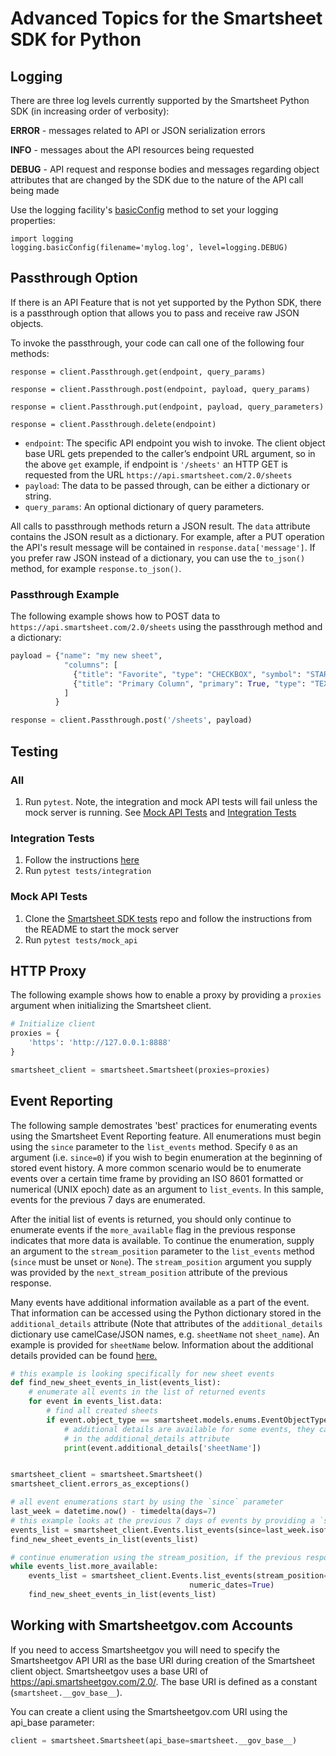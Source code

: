 # Advanced Topics for the Smartsheet SDK for Python

## Logging
There are three log levels currently supported by the Smartsheet Python SDK (in increasing order of verbosity):

**ERROR** - messages related to API or JSON serialization errors

**INFO** - messages about the API resources being requested

**DEBUG** - API request and response bodies and messages regarding object attributes that are changed by the SDK due to the nature of the API call being made

Use the logging facility's [basicConfig](https://docs.python.org/2/library/logging.html#logging.basicConfig) method to set your logging properties:

    import logging
    logging.basicConfig(filename='mylog.log', level=logging.DEBUG)

## Passthrough Option

If there is an API Feature that is not yet supported by the Python SDK, there is a passthrough option that allows you to pass and receive raw JSON objects.

To invoke the passthrough, your code can call one of the following four methods:

`response = client.Passthrough.get(endpoint, query_params)`

`response = client.Passthrough.post(endpoint, payload, query_params)`

`response = client.Passthrough.put(endpoint, payload, query_parameters)`

`response = client.Passthrough.delete(endpoint)`

* `endpoint`: The specific API endpoint you wish to invoke. The client object base URL gets prepended to the caller’s endpoint URL argument, so in the above `get` example, if endpoint is `'/sheets'` an HTTP GET is requested from the URL `https://api.smartsheet.com/2.0/sheets`
* `payload`: The data to be passed through, can be either a dictionary or string.
* `query_params`: An optional dictionary of query parameters.

All calls to passthrough methods return a JSON result. The `data` attribute contains the JSON result as a dictionary. For example, after a PUT operation the API's result message will be contained in `response.data['message']`. If you prefer raw JSON instead of a dictionary, you can use the `to_json()` method, for example `response.to_json()`. 

### Passthrough Example

The following example shows how to POST data to `https://api.smartsheet.com/2.0/sheets` using the passthrough method and a dictionary:

```python
payload = {"name": "my new sheet",
            "columns": [
              {"title": "Favorite", "type": "CHECKBOX", "symbol": "STAR"},
              {"title": "Primary Column", "primary": True, "type": "TEXT_NUMBER"}
            ]
          }

response = client.Passthrough.post('/sheets', payload)
```

## Testing

### All
1. Run `pytest`. Note, the integration and mock API tests will fail unless the mock server is running. See [Mock API Tests](#mock-api-tests) and [Integration Tests](#integration-tests)

### Integration Tests
1. Follow the instructions [here](tests/integration/README.md)
2. Run `pytest tests/integration`

### Mock API Tests
1. Clone the [Smartsheet SDK tests](https://github.com/smartsheet-platform/smartsheet-sdk-tests) repo and follow the instructions from the README to start the mock server
2. Run `pytest tests/mock_api`

## HTTP Proxy
The following example shows how to enable a proxy by providing a `proxies` argument when initializing the Smartsheet 
client.
 
```python
# Initialize client
proxies = {
    'https': 'http://127.0.0.1:8888'
}

smartsheet_client = smartsheet.Smartsheet(proxies=proxies)
```
## Event Reporting
The following sample demostrates 'best' practices for enumerating events using the Smartsheet Event Reporting feature. 
All enumerations must begin using the `since` parameter to the `list_events` method. Specify `0` as an argument 
(i.e. `since=0`) if you wish to begin enumeration at the beginning of stored event history. A more common scenario 
would be to enumerate events over a certain time frame by providing an ISO 8601 formatted or numerical (UNIX epoch) 
date as an argument to `list_events`. In this sample, events for the previous 7 days are enumerated.

After the initial list of events is returned, you should only continue to enumerate events if the `more_available` flag
in the previous response indicates that more data is available. To continue the enumeration, supply an argument to the
`stream_position` parameter to the `list_events` method (`since` must be unset or `None`). The `stream_position` 
argument you supply was provided by the `next_stream_position` attribute of the previous response.

Many events have additional information available as a part of the event. That information can be accessed using 
the Python dictionary stored in the `additional_details` attribute (Note that attributes of the `additional_details` 
dictionary use camelCase/JSON names, e.g. `sheetName` not `sheet_name`). An example is provided for `sheetName` 
below. Information about the additional details provided can be found [here.](https://smartsheet-platform.github.io/event-reporting-docs/) 

```python
# this example is looking specifically for new sheet events
def find_new_sheet_events_in_list(events_list):
    # enumerate all events in the list of returned events
    for event in events_list.data:
        # find all created sheets
        if event.object_type == smartsheet.models.enums.EventObjectType.SHEET and event.action == smartsheet.models.enums.EventAction.CREATE:
            # additional details are available for some events, they can be accessed as a Python dictionary
            # in the additional_details attribute
            print(event.additional_details['sheetName'])


smartsheet_client = smartsheet.Smartsheet()
smartsheet_client.errors_as_exceptions()

# all event enumerations start by using the `since` parameter
last_week = datetime.now() - timedelta(days=7)
# this example looks at the previous 7 days of events by providing a `since` argument set to last week's date in ISO format
events_list = smartsheet_client.Events.list_events(since=last_week.isoformat(), max_count=1000)
find_new_sheet_events_in_list(events_list)

# continue enumeration using the stream_position, if the previous response indicates that more data is available.
while events_list.more_available:
    events_list = smartsheet_client.Events.list_events(stream_position=events_list.next_stream_position, max_count=10000,
                                        numeric_dates=True)
    find_new_sheet_events_in_list(events_list)
```
## Working with Smartsheetgov.com Accounts
If you need to access Smartsheetgov you will need to specify the Smartsheetgov API URI as the base URI during creation 
of the Smartsheet client object. Smartsheetgov uses a base URI of https://api.smartsheetgov.com/2.0/. The base URI is 
defined as a constant (`smartsheet.__gov_base__`).

You can create a client using the Smartsheetgov.com URI using the api_base parameter:
```python
client = smartsheet.Smartsheet(api_base=smartsheet.__gov_base__)
```
